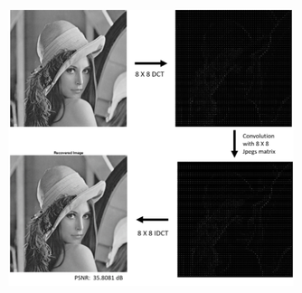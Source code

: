
![Alt text](https://github.com/Chen-XueWen/Image-Processing-Algorithm/blob/master/Discrete_Cosine_Transform/DCTProcess.png)
